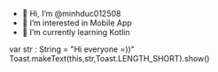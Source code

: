 - 👋 Hi, I’m @minhduc012508
- 👀 I’m interested in Mobile App
- 🌱 I’m currently learning Kotlin

 var str : String = "Hi everyone =))"
 Toast.makeText(this,str,Toast.LENGTH_SHORT).show()
